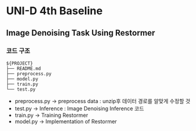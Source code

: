 # UNI-D 4th Baseline
## Image Denoising Task Using Restormer

### 코드 구조

```
${PROJECT}
├── README.md
├── preprocess.py
├── model.py
├── train.py
└── test.py
```
- preprocess.py -> preprocess data : unzip후 데이터 경로를 알맞게 수정할 것
- test.py -> Inference : Image Denoising Inference 코드
- train.py -> Training Restormer 
- model.py -> Implementation of Restormer 
